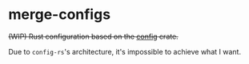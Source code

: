 # merge-configs

~~(WIP) Rust configuration based on the [config](https://github.com/mehcode/config-rs/) crate.~~

Due to `config-rs`'s architecture, it's impossible to achieve what I want.
